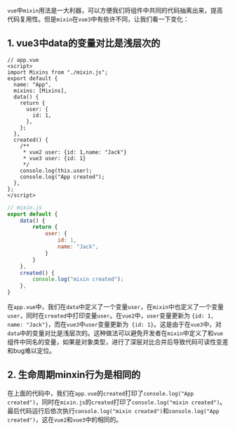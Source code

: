 <!--
 * @Author: atdow
 * @Date: 2021-04-23 23:52:37
 * @LastEditors: null
 * @LastEditTime: 2021-04-23 23:52:48
 * @Description: file content
-->
`vue`中`mixin`用法是一大利器，可以方便我们将组件中共同的代码抽离出来，提高代码复用性。但是`mixin`在`vue3`中有些许不同，让我们看一下变化：
## 1. vue3中data的变量对比是浅层次的
```vue
// app.vue
<script>
import Mixins from "./mixin.js";
export default {
  name: "App",
  mixins: [Mixins],
  data() {
    return {
      user: {
        id: 1,
      },
    };
  },
  created() {
    /**
     * vue2 user: {id: 1,name: "Jack"}
     * vue3 user: {id: 1}
     */
    console.log(this.user);
    console.log("App created");
  },
};
</script>
```
```js
// mixin.js
export default {
    data() {
        return {
            user: {
                id: 1,
                name: "Jack",
            }
        }
    },
    created() {
        console.log("mixin created");
    },
}
```
在`app.vue`中，我们在`data`中定义了一个变量`user`，在`mixin`中也定义了一个变量`user`，同时在`created`中打印变量`user`。在`vue2`中，`user`变量更新为 `{id: 1, name: "Jack"}`，而在`vue3`中`user`变量更新为` {id: 1}`。这是由于在`vue3`中，对`data`中的变量对比是浅层次的。这种做法可以避免开发者在`mixin`中定义了和`vue`组件中同名的变量，如果是对象类型，进行了深层对比合并后导致代码可读性变差和bug难以定位。
## 2. 生命周期minxin行为是相同的
在上面的代码中，我们在`app.vue`的`created`打印了`console.log("App created")`，同时在`mixin.js`的`created`打印了`console.log("mixin created")`。最后代码运行后依次执行`console.log("mixin created")`和`console.log("App created")`，这在`vue2`和`vue3`中的相同的。